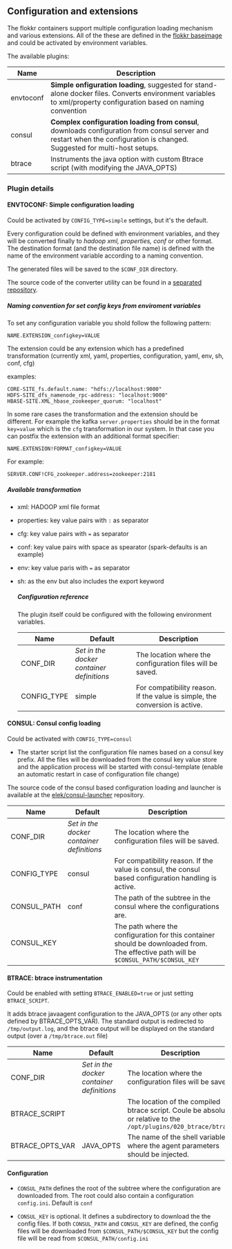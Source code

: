 ## Configuration and extensions

The flokkr containers support multiple configuration loading mechanism and various extensions. All of the these are defined in the [flokkr baseimage](https://github.com/flokkr/docker-baseimage) and could be activated by environment variables.

The available plugins:

| Name      | Description                              |
| --------- | ---------------------------------------- |
| envtoconf | **Simple onfiguration loading**, suggested for stand-alone docker files. Converts environment variables to xml/property configuration based on naming convention |
| consul    | **Complex configuration loading from consul**, downloads configuration from consul server and restart when the configuration is changed. Suggested for multi-host setups. |
| btrace    | Instruments the java option with custom Btrace script (with modifying the JAVA_OPTS) |

### Plugin details

#### ENVTOCONF: Simple configuration loading

Could be activated by ```CONFIG_TYPE=simple``` settings, but it's the default.

Every configuration could be defined with environment variables, and they will be converted finally to *hadoop xml, properties, conf* or other format. The destination format (and the destination file name) is defined with the name of the environment variable according to a naming convention.

The generated files will be saved to the `$CONF_DIR` directory.

The source code of the converter utility can be found in a [separated repository](https://github.com/elek/envtoconf).

##### Naming convention for set config keys from enviroment variables

To set any configuration variable you shold follow the following pattern:

```
NAME.EXTENSION_configkey=VALUE
```

The extension could be any extension which has a predefined transformation (currently xml, yaml, properties, configuration, yaml, env, sh, conf, cfg)

examples:

```
CORE-SITE_fs.default.name: "hdfs://localhost:9000"
HDFS-SITE_dfs_namenode_rpc-address: "localhost:9000"
HBASE-SITE.XML_hbase_zookeeper_quorum: "localhost"
```

In some rare cases the transformation and the extension should be different. For example the kafka `server.properties` should be in the format `key=value` which is the `cfg` transformation in our system. In that case you can postfix the extension with an additional format specifier:


```
NAME.EXTENSION!FORMAT_configkey=VALUE
```

For example:

```
SERVER.CONF!CFG_zookeeper.address=zookeeper:2181
```

##### Available transformation

*  xml: HADOOP xml file format

*  properties: key value pairs with ```:``` as separator

*  cfg: key value pairs with ```=``` as separator

*  conf: key value pairs with space as spearator (spark-defaults is an example)

*  env: key value paris with ```=``` as separator

*  sh: as the env but also includes the export keyword

     ##### Configuration reference

     The plugin itself could be configured with the following environment variables.

   | Name        | Default                                  | Description                              |
   | ----------- | ---------------------------------------- | ---------------------------------------- |
   | CONF_DIR    | *Set in the docker container definitions* | The location where the configuration files will be saved. |
   | CONFIG_TYPE | simple                                   | For compatibility reason. If the value is simple, the conversion is active. |

#### CONSUL: Consul config loading

Could be activated with ```CONFIG_TYPE=consul```

* The starter script list the configuration file names based on a consul key prefix. All the files will be downloaded from the consul key value store and the application process will be started with consul-template (enable an automatic restart in case of configuration file change)

The source code of the consul based configuration loading and launcher is available at the [elek/consul-launcher](https://github.com/elek/consul-launcher) repository.

| Name        | Default                                  | Description                              |
| ----------- | ---------------------------------------- | ---------------------------------------- |
| CONF_DIR    | *Set in the docker container definitions* | The location where the configuration files will be saved. |
| CONFIG_TYPE | consul                                   | For compatibility reason. If the value is consul, the consul based configuration handling is active. |
| CONSUL_PATH | conf                                     | The path of the subtree in the consul where the configurations are. |
| CONSUL_KEY  |                                          | The  path where the configuration for this container should be downloaded from. The effective path will be ```$CONSUL_PATH/$CONSUL_KEY``` |

#### BTRACE: btrace instrumentation

Could be enabled with setting ```BTRACE_ENABLED=true``` or just setting ```BTRACE_SCRIPT```.

It adds btrace javaagent configuration to the JAVA_OPTS (or any other opts defined by BTRACE_OPTS_VAR). The standard output is redirected to ```/tmp/output.log```, and the btrace output will be displayed on the standard output (over a ```/tmp/btrace.out``` file)

| Name            | Default                                  | Description                              |
| --------------- | ---------------------------------------- | ---------------------------------------- |
| CONF_DIR        | *Set in the docker container definitions* | The location where the configuration files will be saved. |
| BTRACE_SCRIPT   | <notset>                                 | The location of the compiled btrace script. Coule be absolute or relative to the ```/opt/plugins/020_btrace/btrace``` |
| BTRACE_OPTS_VAR | JAVA_OPTS                                | The name of the shell variable where the agent parameters should be injected. |


#### Configuration

* `CONSUL_PATH` defines the root of the subtree where the configuration are downloaded from. The root could also contain a configuration `config.ini`. Default is `conf`

* `CONSUL_KEY` is optional. It defines a subdirectory to download the the config files. If both `CONSUL_PATH` and `CONSUL_KEY` are defined, the config files will be downloaded from `$CONSUL_PATH/$CONSUL_KEY` but the config file will be read from `$CONSUL_PATH/config.ini`

